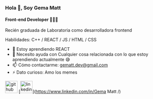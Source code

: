 ### Hola 👋, Soy Gema Matt
#### Front-end Developer  👩🏾‍💻
Recién graduada de Laboratoria como desarrolladora frontend

Habilidades: C++ / REACT / JS / HTML / CSS

- 🌱 Estoy aprendiendo REACT 
- 🤔 Necesito ayuda con Cualquier cosa relacionada con lo que estoy aprendiendo actualmente 😅  
- 📫 Cómo contactarme: gematt.dev@gmail.com 
- ⚡ Dato curioso: Amo los memes 


[<img src='https://cdn.jsdelivr.net/npm/simple-icons@3.0.1/icons/github.svg' alt='github' height='40'>](https://github.com/gemamatt)  [<img src='https://cdn.jsdelivr.net/npm/simple-icons@3.0.1/icons/linkedin.svg' alt='linkedin' height='40'>](https://www.linkedin.com/in/Gema Matt /)  

